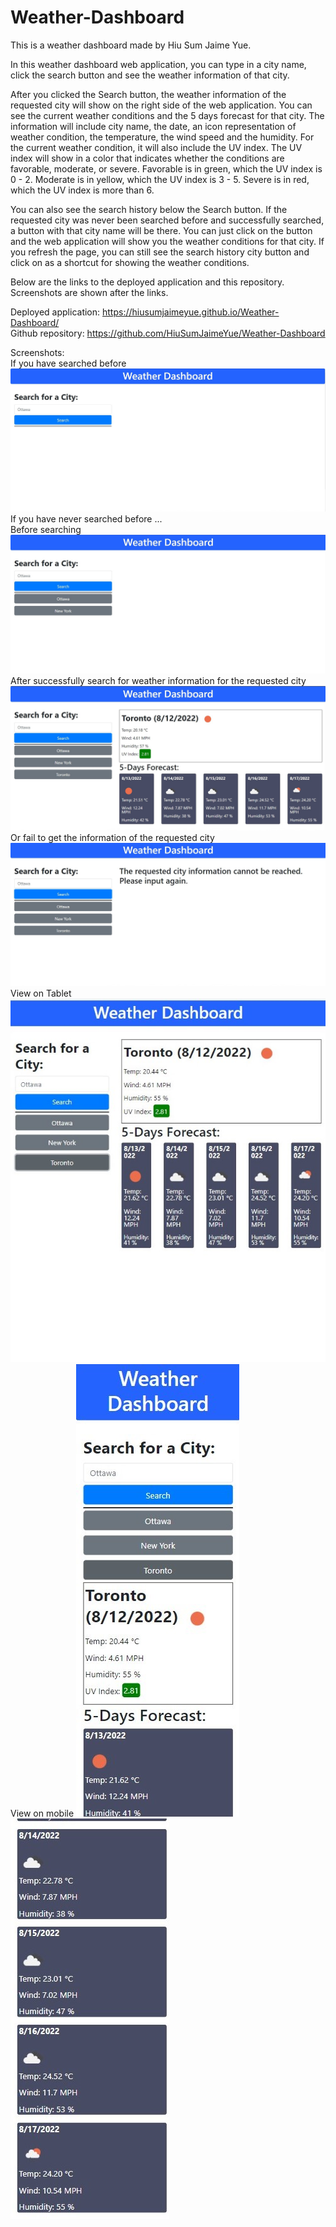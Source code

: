 # Weather-Dashboard

This is a weather dashboard made by Hiu Sum Jaime Yue.    

In this weather dashboard web application, you can type in a city name, click the search button and see the weather information of that city.              

After you clicked the Search button, the weather information of the requested city will show on the right side of the web application. You can see the current weather conditions and the 5 days forecast for that city. The information will include city name, the date, an icon representation of weather condition, the temperature, the wind speed and the humidity. For the current weather condition, it will also include the UV index. The UV index will show in a color that indicates whether the conditions are favorable, moderate, or severe. Favorable is in green, which the UV index is 0 - 2. Moderate is in yellow, which the UV index is 3 - 5. Severe is in red, which the UV index is more than 6.      

You can also see the search history below the Search button. If the requested city was never been searched before and successfully searched, a button with that city name will be there. You can just click on the button and the web application will show you the weather conditions for that city. If you refresh the page, you can still see the search history city button and click on as a shortcut for showing the weather conditions.             

Below are the links to the deployed application and this repository. Screenshots are shown after the links.

Deployed application: https://hiusumjaimeyue.github.io/Weather-Dashboard/        
Github repository: https://github.com/HiuSumJaimeYue/Weather-Dashboard         

Screenshots:     
If you have searched before
![Weather-Dashboard Preview 1](https://github.com/HiuSumJaimeYue/Weather-Dashboard/blob/main/screenshots/weatherDashboardPreview1.jpg "Weather-Dashboard Preview 1")  
If you have never searched before ...       
Before searching 
![Weather-Dashboard Preview 2](https://github.com/HiuSumJaimeYue/Weather-Dashboard/blob/main/screenshots/weatherDashboardPreview2.jpg "Weather-Dashboard Preview 2")            
After successfully search for weather information for the requested city
![Weather-Dashboard Preview 3](https://github.com/HiuSumJaimeYue/Weather-Dashboard/blob/main/screenshots/weatherDashboardPreview3.jpg "Weather-Dashboard Preview 3")       
Or fail to get the information of the requested city   
![Weather-Dashboard Preview 4](https://github.com/HiuSumJaimeYue/Weather-Dashboard/blob/main/screenshots/weatherDashboardPreview4.jpg "Weather-Dashboard Preview 4")      
View on Tablet
![Weather-Dashboard Preview 5](https://github.com/HiuSumJaimeYue/Weather-Dashboard/blob/main/screenshots/weatherDashboardPreview5.jpg "Weather-Dashboard Preview 5")      
View on mobile
![Weather-Dashboard Preview 6](https://github.com/HiuSumJaimeYue/Weather-Dashboard/blob/main/screenshots/weatherDashboardPreview6.jpg "Weather-Dashboard Preview 6")      
![Weather-Dashboard Preview 7](https://github.com/HiuSumJaimeYue/Weather-Dashboard/blob/main/screenshots/weatherDashboardPreview7.jpg "Weather-Dashboard Preview 7")  
